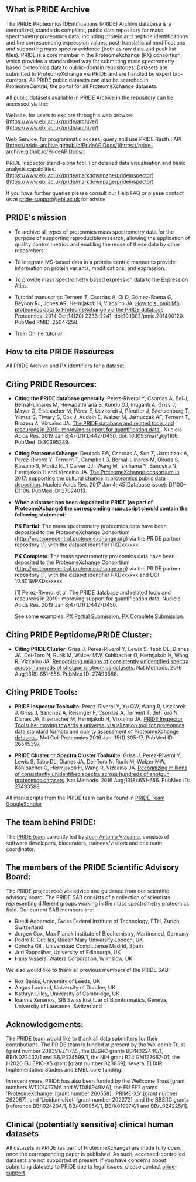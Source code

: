 ## What is PRIDE Archive

The PRIDE PRoteomics IDEntifications (PRIDE) Archive database is a centralized, standards compliant, public data repository for mass spectrometry proteomics data, including protein and peptide identifications and the corresponding expression values, post-translational modifications and supporting mass spectra evidence (both as raw data and peak list files). PRIDE is a core member in the ProteomeXchange (PX) consortium, which provides a standardised way for submitting mass spectrometry based proteomics data to public-domain repositories. Datasets are submitted to ProteomeXchange via PRIDE and are handled by expert bio-curators. All PRIDE public datasets can also be searched in ProteomeCentral, the portal for all ProteomeXchange datasets.

All public datasets available in PRIDE Archive in the repository can be accessed via the:

Website, for users to explore through a web browser. [https://www.ebi.ac.uk/pride/archive/](https://www.ebi.ac.uk/pride/archive/)

Web Service, for programmatic access, query and use PRIDE Restful API [https://pride-archive.github.io/PrideAPIDocs/](https://pride-archive.github.io/PrideAPIDocs/)

PRIDE Inspector stand-alone tool. For detailed data visualisation and basic analysis capabilities. [https://www.ebi.ac.uk/pride/markdownpage/prideinspector](https://www.ebi.ac.uk/pride/markdownpage/prideinspector)

If you have further queries please consult our Help FAQ or please contact us at [pride-support@ebi.ac.uk](pride-support@ebi.ac.uk) for advice.

## PRIDE's mission

- To archive all types of proteomics mass spectrometry data for the purpose of supporting reproducible research, allowing the application of quality control metrics and enabling the reuse of these data by other researchers.

- To integrate MS-based data in a protein-centric manner to provide information on protein variants, modifications, and expression.

- To provide mass spectrometry based expression data to the Expression Atlas. 

- Tutorial manuscript: Ternent T, Csordas A, Qi D, Gómez-Baena G, Beynon RJ, Jones AR, Hermjakob H, Vizcaíno JA. [How to submit MS proteomics data to ProteomeXchange via the PRIDE database](http://europepmc.org/article/MED/25047258). Proteomics. 2014 Oct;14(20) 2233-2241. doi:10.1002/pmic.201400120. PubMed PMID: 25047258.

- Train Online [tutorial](https://www.ebi.ac.uk/training/online/course/proteomexchange-submissions-pride).

## How to cite PRIDE Resources

All PRIDE Archive and PX identifiers for a dataset.

## Citing PRIDE Resources:

- **Citing the PRIDE database generally**: Perez-Riverol Y, Csordas A, Bai J, Bernal-Llinares M, Hewapathirana S, Kundu DJ, Inuganti A, Griss J, Mayer G, Eisenacher M, Pérez E, Uszkoreit J, Pfeuffer J, Sachsenberg T, Yilmaz S, Tiwary S, Cox J, Audain E, Walzer M, Jarnuczak AF, Ternent T, Brazma A, Vizcaíno JA. [The PRIDE database and related tools and resources in 2019: improving support for quantification data.](https://academic.oup.com/nar/article/47/D1/D442/5160986). Nucleic Acids Res. 2019 Jan 8;47(D1):D442-D450. doi: 10.1093/nar/gky1106. PubMed ID:30395289.

- **Citing ProteomeXchange**: Deutsch EW, Csordas A, Sun Z, Jarnuczak A, Perez-Riverol Y, Ternent T, Campbell D, Bernal-Llinares M, Okuda S, Kawano S, Moritz RL,1 Carver JJ., Wang M, Ishihama Y, Bandeira N, Hermjakob H and Vizcaíno JA.
  [The ProteomeXchange consortium in 2017: supporting the cultural change in proteomics public data deposition](https://www.ncbi.nlm.nih.gov/pmc/articles/PMC5210636/).  Nucleic Acids Res. 2017 Jan 4; 45(Database issue): D1100–D1106. PubMed ID: 27924013.

- **When a dataset has been deposited in PRIDE (as part of ProteomeXchange) the corresponding manuscript should contain the following statement**:

  **PX Partial**: The mass spectrometry proteomics data have been deposited to the ProteomeXchange Consortium (http://proteomecentral.proteomexchange.org) via the PRIDE partner repository [1] with the dataset identifier PXDxxxxxx.

  **PX Complete**: The mass spectrometry proteomics data have been deposited to the ProteomeXchange Consortium (http://proteomecentral.proteomexchange.org) via the PRIDE partner repository [1] with the dataset identifier PXDxxxxxx and DOI 10.6019/PXDxxxxxx.

  [1] Perez-Riverol et al. The PRIDE database and related tools and resources in 2019: improving support for quantification data. Nucleic Acids Res. 2019 Jan 8;47(D1):D442-D450.

  See some examples: [PX Partial Submission](https://www.sciencedirect.com/science/article/pii/S0092867416315914), [PX Complete Submission](https://www.frontiersin.org/articles/10.3389/fmicb.2018.00680/full).

## Citing PRIDE Peptidome/PRIDE Cluster:

- **Citing PRIDE Cluster**: Griss J, Perez-Riverol Y, Lewis S, Tabb DL, Dianes JA, Del-Toro N, Rurik M, Walzer MW, Kohlbacher O, Hermjakob H, Wang R, Vizcaíno JA. [Recognizing millions of consistently unidentified spectra across hundreds of shotgun proteomics datasets](https://www.ncbi.nlm.nih.gov/pubmed/27493588). Nat Methods. 2016 Aug;13(8):651-656. PubMed ID: 27493588.

## Citing PRIDE Tools:

- **PRIDE Inspector Toolsuite**: Perez-Riverol Y, Xu QW, Wang R, Uszkoreit J, Griss J, Sanchez A, Reisinger F, Csordas A, Ternent T, del Toro N, Dianes JA, Eisenacher M, Hermjakob H, Vizcaíno JA. [PRIDE Inspector Toolsuite: moving towards a universal visualization tool for proteomics data standard formats and quality assessment of ProteomeXchange datasets.](http://www.mcponline.org/content/15/1/305.long). Mol Cell Proteomics 2016 Jan; 15(1):305-17. PubMed ID: 26545397.

- **PRIDE Cluster** or **Spectra Cluster Toolsuite**: Griss J, Perez-Riverol Y, Lewis S, Tabb DL, Dianes JA, Del-Toro N, Rurik M, Walzer MW, Kohlbacher O, Hermjakob H, Wang R, Vizcaíno JA. [Recognizing millions of consistently unidentified spectra across hundreds of shotgun proteomics datasets](https://www.ncbi.nlm.nih.gov/pubmed/27493588). Nat Methods. 2016 Aug;13(8):651-656. PubMed ID: 27493588.


All manuscripts from the PRIDE team can be found in [PRIDE Team GoogleScholar](https://scholar.google.co.uk/citations?user=tzHv1ZcAAAAJ&hl=en)

## The team behind PRIDE:

The [PRIDE team](https://www.ebi.ac.uk/services/teams/pride) currently led by [Juan Antonio Vizcaino](https://www.ebi.ac.uk/about/people/juan-vizcaino), consists of software developers, biocurators, trainees/visitors and one team coordinator.

## The members of the PRIDE Scientific Advisory Board:

The PRIDE project receives advice and guidance from our scientific advisory board. The PRIDE SAB consists of a collection of scientists representing different groups working in the mass spectrometry proteomics field. Our current SAB members are:

- Ruedi Aebersold, Swiss Federal Institute of Technology, ETH, Zurich, Switzerland
- Jurgen Cox, Max Planck Institute of Biochemistry, Martinsried, Germany
- Pedro R. Cutillas, Queen Mary University London, UK
- Concha Gil , Universidad Complutense Madrid, Spain
- Juri Rappsilber, University of Edinburgh, UK
- Hans Vissers, Waters Corporation, Wilmslow, UK

We also would like to thank all previous members of the PRIDE SAB:

- Roz Banks, University of Leeds, UK
- Angus Lamond, University of Dundee, UK
- Kathryn Lilley, University of Cambridge, UK
- Ioannis Xenarios, SIB Swiss Institute of Bioinformatics, Geneva, University of Lausanne, Switzerland  

## Acknowledgements:

The PRIDE team would like to thank all data submitters for their contributions. The PRIDE team is funded at present by the Wellcome Trust [grant number 208391/Z/17/Z],  the BBSRC grants BB/N022440/1, BB/N022432/1 and BB/P024599/1, the NIH grant R24 GM127667-01, the H2020 EU EPIC-XS grant [grant number 823839], several ELIXIR Implementation Studies and EMBL core funding. 

In recent years, PRIDE has also been funded by the Wellcome Trust [grant numbers WT101477MA and WT085949MA], the EU FP7 grants 'ProteomeXchange’ [grant number 260558], ‘PRIME-XS’ [grant number 262067], and ‘LipidomicNet’ [grant number 202272], and the BBSRC grants [reference BB/I024204/1, BB/I00095X/1, BB/K01997X/1 and BB/L024225/1].


## Clinical (potentially sensitive) clinical human datasets

All datasets in PRIDE (as part of ProteomeXchange) are made fully open, once the corresponding paper is published. As such, accessed-controlled datasets are not supported at present. If you have concerns about submitting datasets to PRIDE due to legal issues, please contact [pride-support](pride-support@ebi.ac.uk). 